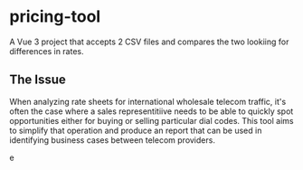 # pricing-tool

A Vue 3 project that accepts 2 CSV files and compares the two lookiing for differences in rates.

## The Issue

When analyzing rate sheets for international wholesale telecom traffic, it's often the case where a sales representitiive needs to be able to quickly spot opportunities either for buying or selling particular dial codes. This tool aims to simplify that operation and produce an report that can be used in identifying business cases between telecom providers.

e